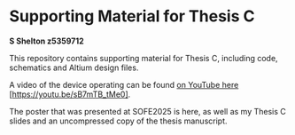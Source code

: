 # Supporting Material for Thesis C
**S Shelton z5359712**

This repository contains supporting material for Thesis C, including code, schematics and Altium design files.

A video of the device operating can be found [on YouTube here](https://youtu.be/sB7mTB_tMe0) [https://youtu.be/sB7mTB_tMe0].

The poster that was presented at SOFE2025 is here, as well as my Thesis C slides and an uncompressed copy of the thesis manuscript.
